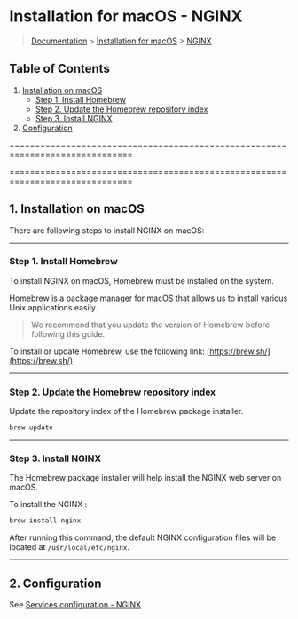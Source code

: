 # Installation for macOS - NGINX

> [Documentation](../readme.md) > [Installation for macOS](./readme.md) > [NGINX](./nginx.md)

## Table of Contents
1. [Installation on macOS](#markdown-header-1-installation-on-macos)
	* [Step 1. Install Homebrew](#markdown-header-step-1-install-homebrew)
	* [Step 2. Update the Homebrew repository index](#markdown-header-step-2-update-the-homebrew-repository-index)
	* [Step 3. Install NGINX](#markdown-header-step-3-install-nginx)
2. [Configuration](#markdown-header-configuration)

==============================================================================

==============================================================================

## 1. Installation on macOS

There are following steps to install NGINX on macOS:

---

### Step 1. Install Homebrew

To install NGINX on macOS, Homebrew must be installed on the system.

Homebrew is a package manager for macOS that allows us to install various Unix applications easily.

> We recommend that you update the version of Homebrew before following this guide.

To install or update Homebrew, use the following link: [https://brew.sh/](https://brew.sh/)

---

### Step 2. Update the Homebrew repository index

Update the repository index of the Homebrew package installer.

```bash
brew update
```

---

### Step 3. Install NGINX

The Homebrew package installer will help install the NGINX web server on macOS.

To install the NGINX :

```bash
brew install nginx
```

After running this command, the default NGINX configuration files will be located at `/usr/local/etc/nginx`.

---

## 2. Configuration

See [Services configuration - NGINX](./../configuration/services/nginx.md)
